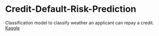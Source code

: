 # Credit-Default-Risk-Prediction
Classification model to classify weather an applicant can repay a credit. [Kaggle](https://www.kaggle.com/c/home-credit-default-risk)
